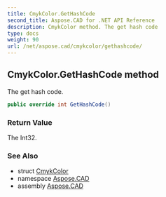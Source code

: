 ```yaml
---
title: CmykColor.GetHashCode
second_title: Aspose.CAD for .NET API Reference
description: CmykColor method. The get hash code
type: docs
weight: 90
url: /net/aspose.cad/cmykcolor/gethashcode/
---
```

## CmykColor.GetHashCode method

The get hash code.

```csharp
public override int GetHashCode()
```

### Return Value

The Int32.

### See Also

* struct [CmykColor](../)
* namespace [Aspose.CAD](../../../aspose.cad/)
* assembly [Aspose.CAD](../../../)


